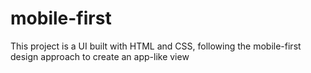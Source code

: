 # mobile-first
This project is a UI built with HTML and CSS, following the mobile-first design approach to create an app-like view
